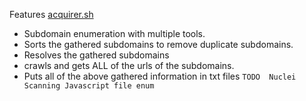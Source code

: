 Features
[ acquirer.sh](https://i.ibb.co/3Bjgr4c/image.png)
- Subdomain enumeration with multiple tools.
- Sorts the gathered subdomains to remove duplicate subdomains.
- Resolves the gathered subdomains
-  crawls and gets ALL of the urls of the subdomains.
- Puts all of the above gathered information in txt files
` TODO 
Nuclei Scanning
Javascript file enum 
`
